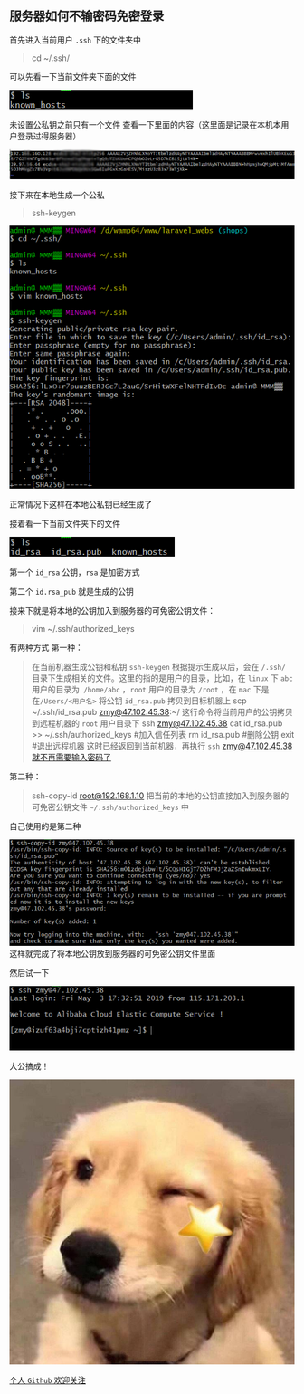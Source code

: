 ## 服务器如何不输密码免密登录

首先进入当前用户 `.ssh` 下的文件夹中

> cd ~/.ssh/

可以先看一下当前文件夹下面的文件    

![](../img/server_login/server_login_1.png)

未设置公私钥之前只有一个文件 查看一下里面的内容（这里面是记录在本机本用户登录过得服务器）

![](../img/server_login/server_login_2.png)

接下来在本地生成一个公私

> ssh-keygen

![](../img/server_login/server_login_3.png)

正常情况下这样在本地公私钥已经生成了

接着看一下当前文件夹下的文件

![](../img/server_login/server_login_4.png)

第一个 `id_rsa` 公钥，`rsa` 是加密方式

第二个 `id.rsa_pub` 就是生成的公钥

接来下就是将本地的公钥加入到服务器的可免密公钥文件：
> vim ~/.ssh/authorized_keys

有两种方式
第一种：

>在当前机器生成公钥和私钥 `ssh-keygen` 
> 根据提示生成以后，会在 `/.ssh/` 目录下生成相关的文件。这里的指的是用户的目录，比如，在 `linux` 下 `abc` 用户的目录为` /home/abc` ，`root` 用户的目录为 `/root` ，在 `mac` 下是在`/Users/<用户名>`
> 将公钥 `id_rsa.pub` 拷贝到目标机器上 scp ~/.ssh/id_rsa.pub zmy@47.102.45.38:~/ 这行命令将当前用户的公钥拷贝到远程机器的 `root` 用户目录下 
> ssh zmy@47.102.45.38 
> cat id_rsa.pub >> ~/.ssh/authorized_keys #加入信任列表 
> rm id_rsa.pub #删除公钥 
> exit #退出远程机器 这时已经返回到当前机器，再执行 `ssh` zmy@47.102.45.38就不再需要输入密码了

第二种：

> ssh-copy-id root@192.168.1.10 把当前的本地的公钥直接加入到服务器的可免密公钥文件 `~/.ssh/authorized_keys` 中

自己使用的是第二种

![](../img/server_login/server_login_5.png)
这样就完成了将本地公钥放到服务器的可免密公钥文件里面

然后试一下

![](../img/server_login/server_login_6.png)

大公搞成！

![](../img/server_login/server_login_7.png)

[个人 `Github` 欢迎关注](https://github.com/zhumengyangi)